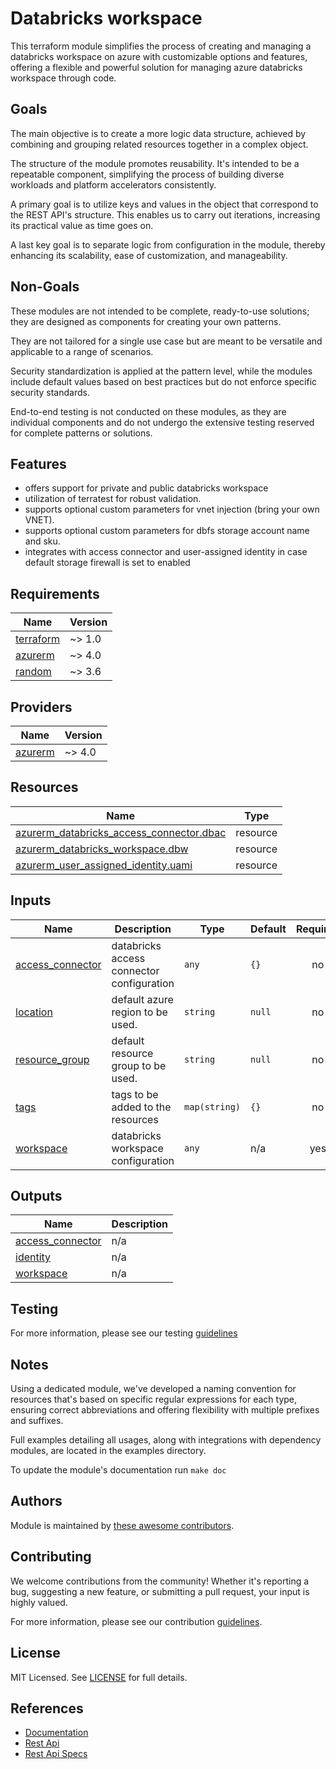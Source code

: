 # Databricks workspace

This terraform module simplifies the process of creating and managing a databricks workspace on azure with customizable options and features, offering a flexible and powerful solution for managing azure databricks workspace through code.

## Goals

The main objective is to create a more logic data structure, achieved by combining and grouping related resources together in a complex object.

The structure of the module promotes reusability. It's intended to be a repeatable component, simplifying the process of building diverse workloads and platform accelerators consistently.

A primary goal is to utilize keys and values in the object that correspond to the REST API's structure. This enables us to carry out iterations, increasing its practical value as time goes on.

A last key goal is to separate logic from configuration in the module, thereby enhancing its scalability, ease of customization, and manageability.

## Non-Goals

These modules are not intended to be complete, ready-to-use solutions; they are designed as components for creating your own patterns.

They are not tailored for a single use case but are meant to be versatile and applicable to a range of scenarios.

Security standardization is applied at the pattern level, while the modules include default values based on best practices but do not enforce specific security standards.

End-to-end testing is not conducted on these modules, as they are individual components and do not undergo the extensive testing reserved for complete patterns or solutions.

## Features

- offers support for private and public databricks workspace
- utilization of terratest for robust validation.
- supports optional custom parameters for vnet injection (bring your own VNET).
- supports optional custom parameters for dbfs storage account name and sku.
- integrates with access connector and user-assigned identity in case default storage firewall is set to enabled

<!-- BEGIN_TF_DOCS -->
## Requirements

| Name | Version |
|------|---------|
| <a name="requirement_terraform"></a> [terraform](#requirement\_terraform) | ~> 1.0 |
| <a name="requirement_azurerm"></a> [azurerm](#requirement\_azurerm) | ~> 4.0 |
| <a name="requirement_random"></a> [random](#requirement\_random) | ~> 3.6 |

## Providers

| Name | Version |
|------|---------|
| <a name="provider_azurerm"></a> [azurerm](#provider\_azurerm) | ~> 4.0 |

## Resources

| Name | Type |
|------|------|
| [azurerm_databricks_access_connector.dbac](https://registry.terraform.io/providers/hashicorp/azurerm/latest/docs/resources/databricks_access_connector) | resource |
| [azurerm_databricks_workspace.dbw](https://registry.terraform.io/providers/hashicorp/azurerm/latest/docs/resources/databricks_workspace) | resource |
| [azurerm_user_assigned_identity.uami](https://registry.terraform.io/providers/hashicorp/azurerm/latest/docs/resources/user_assigned_identity) | resource |

## Inputs

| Name | Description | Type | Default | Required |
|------|-------------|------|---------|:--------:|
| <a name="input_access_connector"></a> [access\_connector](#input\_access\_connector) | databricks access connector configuration | `any` | `{}` | no |
| <a name="input_location"></a> [location](#input\_location) | default azure region to be used. | `string` | `null` | no |
| <a name="input_resource_group"></a> [resource\_group](#input\_resource\_group) | default resource group to be used. | `string` | `null` | no |
| <a name="input_tags"></a> [tags](#input\_tags) | tags to be added to the resources | `map(string)` | `{}` | no |
| <a name="input_workspace"></a> [workspace](#input\_workspace) | databricks workspace configuration | `any` | n/a | yes |

## Outputs

| Name | Description |
|------|-------------|
| <a name="output_access_connector"></a> [access\_connector](#output\_access\_connector) | n/a |
| <a name="output_identity"></a> [identity](#output\_identity) | n/a |
| <a name="output_workspace"></a> [workspace](#output\_workspace) | n/a |
<!-- END_TF_DOCS -->

## Testing

For more information, please see our testing [guidelines](./TESTING.md)

## Notes

Using a dedicated module, we've developed a naming convention for resources that's based on specific regular expressions for each type, ensuring correct abbreviations and offering flexibility with multiple prefixes and suffixes.

Full examples detailing all usages, along with integrations with dependency modules, are located in the examples directory.

To update the module's documentation run `make doc`

## Authors

Module is maintained by [these awesome contributors](https://github.com/cloudnationhq/terraform-azure-dbw/graphs/contributors).

## Contributing

We welcome contributions from the community! Whether it's reporting a bug, suggesting a new feature, or submitting a pull request, your input is highly valued.

For more information, please see our contribution [guidelines](./CONTRIBUTING.md).

## License

MIT Licensed. See [LICENSE](https://github.com/cloudnationhq/terraform-azure-dbw/blob/main/LICENSE) for full details.

## References

- [Documentation](https://learn.microsoft.com/en-us/azure/databricks)
- [Rest Api](https://learn.microsoft.com/en-us/rest/api/databricks)
- [Rest Api Specs](https://github.com/Azure/azure-rest-api-specs/tree/1f449b5a17448f05ce1cd914f8ed75a0b568d130/specification/databricks)
